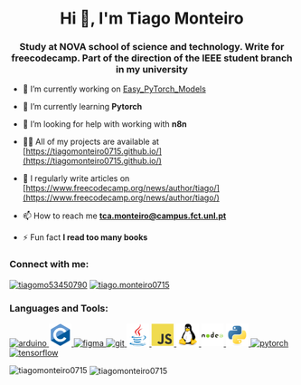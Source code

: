 <h1 align="center">Hi 👋, I'm Tiago Monteiro</h1>
<h3 align="center">Study at NOVA school of science and technology. Write for freecodecamp. Part of the direction of the IEEE student branch in my university</h3>

- 🔭 I’m currently working on [Easy_PyTorch_Models](https://github.com/IEEE-NOVA-SB/Easy_PyTorch_Models)

- 🌱 I’m currently learning **Pytorch**

- 🤝 I’m looking for help with working with **n8n**

- 👨‍💻 All of my projects are available at [https://tiagomonteiro0715.github.io/](https://tiagomonteiro0715.github.io/)

- 📝 I regularly write articles on [https://www.freecodecamp.org/news/author/tiago/](https://www.freecodecamp.org/news/author/tiago/)

- 📫 How to reach me **tca.monteiro@campus.fct.unl.pt**

- ⚡ Fun fact **I read too many books**

<h3 align="left">Connect with me:</h3>
<p align="left">
<a href="https://twitter.com/tiagomo53450790" target="blank"><img align="center" src="https://raw.githubusercontent.com/rahuldkjain/github-profile-readme-generator/master/src/images/icons/Social/twitter.svg" alt="tiagomo53450790" height="30" width="40" /></a>
<a href="https://instagram.com/tiago.monteiro0715" target="blank"><img align="center" src="https://raw.githubusercontent.com/rahuldkjain/github-profile-readme-generator/master/src/images/icons/Social/instagram.svg" alt="tiago.monteiro0715" height="30" width="40" /></a>
</p>

<h3 align="left">Languages and Tools:</h3>
<p align="left"> <a href="https://www.arduino.cc/" target="_blank" rel="noreferrer"> <img src="https://cdn.worldvectorlogo.com/logos/arduino-1.svg" alt="arduino" width="40" height="40"/> </a> <a href="https://www.cprogramming.com/" target="_blank" rel="noreferrer"> <img src="https://raw.githubusercontent.com/devicons/devicon/master/icons/c/c-original.svg" alt="c" width="40" height="40"/> </a> <a href="https://www.figma.com/" target="_blank" rel="noreferrer"> <img src="https://www.vectorlogo.zone/logos/figma/figma-icon.svg" alt="figma" width="40" height="40"/> </a> <a href="https://git-scm.com/" target="_blank" rel="noreferrer"> <img src="https://www.vectorlogo.zone/logos/git-scm/git-scm-icon.svg" alt="git" width="40" height="40"/> </a> <a href="https://www.java.com" target="_blank" rel="noreferrer"> <img src="https://raw.githubusercontent.com/devicons/devicon/master/icons/java/java-original.svg" alt="java" width="40" height="40"/> </a> <a href="https://developer.mozilla.org/en-US/docs/Web/JavaScript" target="_blank" rel="noreferrer"> <img src="https://raw.githubusercontent.com/devicons/devicon/master/icons/javascript/javascript-original.svg" alt="javascript" width="40" height="40"/> </a> <a href="https://www.linux.org/" target="_blank" rel="noreferrer"> <img src="https://raw.githubusercontent.com/devicons/devicon/master/icons/linux/linux-original.svg" alt="linux" width="40" height="40"/> </a> <a href="https://nodejs.org" target="_blank" rel="noreferrer"> <img src="https://raw.githubusercontent.com/devicons/devicon/master/icons/nodejs/nodejs-original-wordmark.svg" alt="nodejs" width="40" height="40"/> </a> <a href="https://www.python.org" target="_blank" rel="noreferrer"> <img src="https://raw.githubusercontent.com/devicons/devicon/master/icons/python/python-original.svg" alt="python" width="40" height="40"/> </a> <a href="https://pytorch.org/" target="_blank" rel="noreferrer"> <img src="https://www.vectorlogo.zone/logos/pytorch/pytorch-icon.svg" alt="pytorch" width="40" height="40"/> </a> <a href="https://www.tensorflow.org" target="_blank" rel="noreferrer"> <img src="https://www.vectorlogo.zone/logos/tensorflow/tensorflow-icon.svg" alt="tensorflow" width="40" height="40"/> </a> </p>

<p><img align="left" src="https://github-readme-stats.vercel.app/api/top-langs?username=tiagomonteiro0715&show_icons=true&locale=en&layout=compact" alt="tiagomonteiro0715" /></p>

<p>&nbsp;<img align="center" src="https://github-readme-stats.vercel.app/api?username=tiagomonteiro0715&show_icons=true&locale=en" alt="tiagomonteiro0715" /></p>

